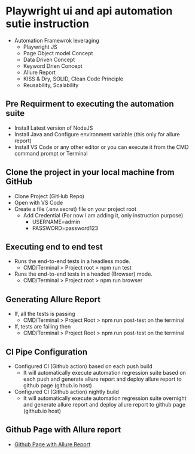 # Playwright ui and api automation sutie instruction
  - Automation Framewrok leveraging
    - Playwright JS
    - Page Object model Concept 
    - Data Driven Concept 
    - Keyword Drien Concept
    - Allure Report 
    - KISS & Dry, SOLID, Clean Code Principle
    - Reusability, Scalability

## Pre Requirment to executing the automation suite
  - Install Latest version of NodeJS
  - Install Java and Configure environment variable (this only for allure report)
  - Install VS Code or any other editor or you can execute it from the CMD command prompt or Terminal

## Clone the project in your local machine from GitHub
  - Clone Project (GitHub Repo)
  - Open with VS Code 
  - Create a file (.env.secret) file on your project root
    - Add Credential (For now I am adding it, only instruction purpose)
      - USERNAME=admin 
      - PASSWORD=password123
 
## Executing end to end test
  - Runs the end-to-end tests in a headless mode.
    - CMD/Terminal > Project root > npm run test
  - Runs the end-to-end tests in a headed (Browser) mode.
    - CMD/Terminal > Project root > npm run browser
    
## Generating Allure Report
  - If, all the tests is passing
    - CMD/Terminal > Project Root > npm run post-test on the terminal
  - If, tests are failing then 
    - CMD/Terminal > Project Root > npm run post-test on the terminal

## CI Pipe Configuration 
  - Configured CI (Github action) based on each push build
    - It will automatically execute automation regression suite based on each push and generate allure report and deploy allure report to github page (github.io host)
  - Configured CI (Github action) nightly build 
    - It will automatically execute automation regression suite overnight and generate allure report and deploy allure report to github page (github.io host)

## Github Page with Allure report 
  - [Github Page with Allure Report](https://gits5213.github.io/netlifyAppUIAutomation/5/index.html)
